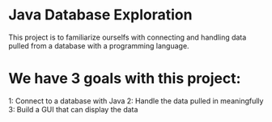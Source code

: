 # Java Database Exploration
This project is to familiarize ourselfs with connecting and handling data pulled from a database with a programming language.

# We have 3 goals with this project:

1: Connect to a database with Java
2: Handle the data pulled in meaningfully
3: Build a GUI that can display the data
